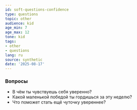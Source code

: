 ```yaml
---
id: soft-questions-confidence
type: questions
topic: other
audience: kid
age_min: 7
age_max: 12
tone: kid
tags:
- other
- questions
lang: ru
source: synthetic
date: '2025-08-17'
---
```

### Вопросы
- В чём ты чувствуешь себя уверенно?
- Какой маленькой победой ты гордишься за эту неделю?
- Что поможет стать ещё чуточку увереннее?
